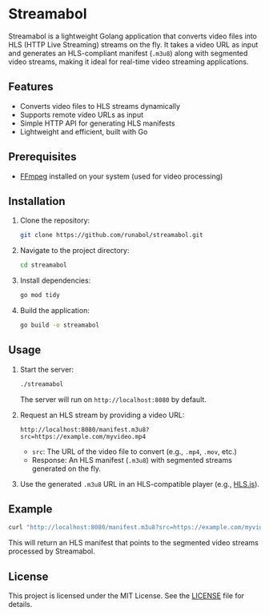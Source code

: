 # Streamabol

Streamabol is a lightweight Golang application that converts video files into HLS (HTTP Live Streaming) streams on the fly. It takes a video URL as input and generates an HLS-compliant manifest (`.m3u8`) along with segmented video streams, making it ideal for real-time video streaming applications.

## Features
- Converts video files to HLS streams dynamically
- Supports remote video URLs as input
- Simple HTTP API for generating HLS manifests
- Lightweight and efficient, built with Go

## Prerequisites
- [FFmpeg](https://ffmpeg.org/download.html) installed on your system (used for video processing)

## Installation
1. Clone the repository:
   ```bash
   git clone https://github.com/runabol/streamabol.git
   ```
2. Navigate to the project directory:
   ```bash
   cd streamabol
   ```
3. Install dependencies:
   ```bash
   go mod tidy
   ```
4. Build the application:
   ```bash
   go build -o streamabol
   ```

## Usage
1. Start the server:
   ```bash
   ./streamabol
   ```
   The server will run on `http://localhost:8080` by default.

2. Request an HLS stream by providing a video URL:
   ```
   http://localhost:8080/manifest.m3u8?src=https://example.com/myvideo.mp4
   ```
   - `src`: The URL of the video file to convert (e.g., `.mp4`, `.mov`, etc.)
   - Response: An HLS manifest (`.m3u8`) with segmented streams generated on the fly.

3. Use the generated `.m3u8` URL in an HLS-compatible player (e.g., [HLS.js](https://hlsjs.video-dev.org/)).

## Example
```bash
curl "http://localhost:8080/manifest.m3u8?src=https://example.com/myvideo.mp4"
```
This will return an HLS manifest that points to the segmented video streams processed by Streamabol.

## License
This project is licensed under the MIT License. See the [LICENSE](LICENSE) file for details.
